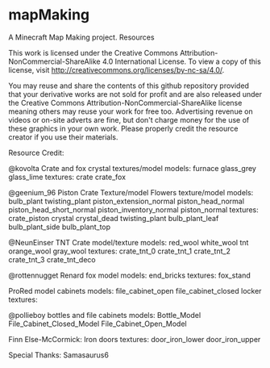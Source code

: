# mapMaking
A Minecraft Map Making project. Resources

This work is licensed under the Creative Commons Attribution-NonCommercial-ShareAlike 4.0 International License. To view a copy of this license, visit http://creativecommons.org/licenses/by-nc-sa/4.0/.

You may reuse and share the contents of this github repository provided that your derivative works are not sold for profit and are also released under the Creative Commons Attribution-NonCommercial-ShareAlike 
license meaning others may reuse your work for free too. Advertising revenue on videos or on-site adverts are fine, but don't charge money for the use of these graphics in your own work. Please properly
credit the resource creator if you use their materials.

 Resource Credit:
 
@kovolta
	Crate and fox crystal textures/model
    models:
        furnace
        glass_grey
        glass_lime
    textures:
        crate
        crate_fox
        

@geenium_96
    Piston Crate Texture/model 
	Flowers texture/model
    models:
        bulb_plant
        twisting_plant
        piston_extension_normal
        piston_head_normal
        piston_head_short_normal
        piston_inventory_normal
        piston_normal
    textures:
        crate_piston
        crystal
        crystal_dead
        twisting_plant
        bulb_plant_leaf
        bulb_plant_side
        bulb_plant_top
        
        
	
@NeunEinser
	TNT Crate model/texture
    models:
        red_wool
        white_wool
        tnt
        orange_wool
        gray_wool
    textures:
        crate_tnt_0
        crate_tnt_1
        crate_tnt_2
        crate_tnt_3
        crate_tnt_deco
        
@rottennugget
    Renard fox model
    models:
        end_bricks
    textures:
        fox_stand
	
ProRed
    model cabinets
    models:
        file_cabinet_open
        file_cabinet_closed
        locker
    textures:
    
@pollieboy
    bottles and file cabinets
    models:
        Bottle_Model
        File_Cabinet_Closed_Model
        File_Cabinet_Open_Model
		
Finn Else-McCormick:
	Iron doors
	textures:
		door_iron_lower
		door_iron_upper
    
    
Special Thanks:
	Samasaurus6
